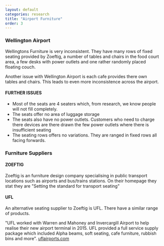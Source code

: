 ```yaml
---
layout: default
categories: research
title: "Airport Furniture"
order: 3
---
```


### Wellington Airport
Wellingtons Furniture is very inconsistent.
They have many rows of fixed seating provided by Zoeftig, a number of tables and chairs in the food court area, a few desks with power outlets and one rather randomly placed floating couch.

Another issue with Wellington Airport is each cafe provides there own tables and chairs. This leads to even more inconsistence across the airport.

#### FURTHER ISSUES
* Most of the seats are 4 seaters which, from research, we know people will not fill completely.
* The seats offer no area of luggage storage
* The seats also have no power outlets. Customers who need to charge there devices are there drawn the few power outlets where there is insufficient seating
* The seating rows offers no variations. They are ranged in fixed rows all facing forwards.

### Furniture Suppliers
#### ZOEFTIG
Zoeftig is an furniture design company specialising in public transport locations such as airports and bus/trains stations. On their homepage they stat they are "Setting the standard for transport seating"


#### UFL
An alternative seating supplier to Zoeftig is UFL. There have a similar range of products.

"UFL worked with Warren and Mahoney and Invercargill Airport to help realise their new airport terminal in 2015. UFL provided a full service supply package which included Alpha beams, soft seating, cafe furniture, rubbish bins and more". [uflairports.com](http://www.uflairports.com/projects/invercargill)
